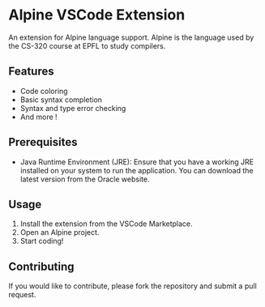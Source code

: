 # Alpine VSCode Extension

An extension for Alpine language support.
Alpine is the language used by the CS-320 course at EPFL to study compilers.

## Features

- Code coloring
- Basic syntax completion
- Syntax and type error checking
- And more !

## Prerequisites

- Java Runtime Environment (JRE): Ensure that you have a working JRE installed on your system to run the application. You can download the latest version from the Oracle website.

## Usage

1. Install the extension from the VSCode Marketplace.
2. Open an Alpine project.
3. Start coding!

## Contributing

If you would like to contribute, please fork the repository and submit a pull request.
